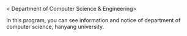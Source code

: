 < Department of Computer Science & Engineering>

In this program, you can see information and notice of department of computer science, hanyang university.
